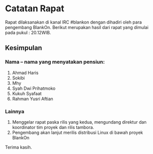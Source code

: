 # Catatan Rapat 


Rapat dilaksanakan di kanal IRC #blankon dengan dihadiri oleh para pengembang BlankOn. Berikut merupakan hasil dari rapat yang dimulai pada pukul : 20.12WIB.

## Kesimpulan 

### Nama – nama yang menyatakan pensiun:
1. Ahmad Haris
2. Sokibi
3. Mhy
4. Syah Dwi Prihatmoko
5. Kukuh Syafaat
6. Rahman Yusri Aftian

### Lainnya
1. Menggelar rapat paska rilis yang kedua, mengundang direktur dan koordinator tim proyek dan rilis tambora.
2. Pengembang akan lanjut merilis distribusi Linux di bawah proyek BlankOn 

Terima kasih.


